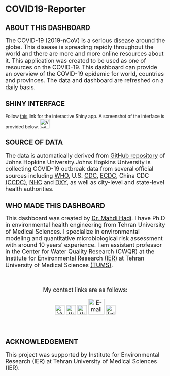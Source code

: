 # COVID19-Reporter

## ABOUT THIS DASHBOARD

<font size="4">The COVID-19 (2019-nCoV) is a serious disease around the globe. This disease is spreading rapidly throughout the world and there are more and more online resources about it. This application was created to be used as one of resources on the COVID-19. This dashboard can provide an overview of the COVID-19 epidemic for world, countries and provinces. The data and dashboard are refreshed on a daily basis.</font> 
 
## SHINY INTERFACE
Follow [this](https://mahdi-hadi.shinyapps.io/covid19-reporter/) link for the interactive Shiny app. A screenshot of the interface is provided below.
<img src = 'https://camo.githubusercontent.com/45e6bebceba49c2cf76b1b3770b1adbe24e6c454/68747470733a2f2f6564656e742e6769746875622e696f2f537570657254696e7949636f6e732f696d616765732f7376672f6c696e6b6564696e2e737667' title = "Visit my linkedin" height = "30px" ></img>

## SOURCE OF DATA

<font size="4">The data is automatically derived from [GitHub repository](https://github.com/CSSEGISandData/COVID-19) of Johns Hopkins University.Johns Hopkins University is collecting COVID-19 outbreak data from several official sources including [WHO](https://www.who.int/emergencies/diseases/novel-coronavirus-2019/situation-reports), U.S. [CDC](https://www.cdc.gov/coronavirus/2019-ncov/index.html), [ECDC](https://www.ecdc.europa.eu/en/home), China CDC  [(CCDC)](http://www.chinacdc.cn/en/), [NHC](http://www.nhc.gov.cn/yjb/s3578/new_list.shtml) and [DXY](https://3g.dxy.cn/newh5/view/pneumonia?scene=2&clicktime=1579582238&enterid=1579582238&from=singlemessage&isappinstalled=0), as well as city-level and state-level health authorities.</font> 

## WHO MADE THIS DASHBOARD

<font size="4">This dashboard was created by [Dr. Mahdi Hadi](https://www.tums.ac.ir/faculties/m-hadi). I have Ph.D in environmental health engineering from Tehran University of Medical Sciences. I specialize in environmental modeling and quantitative microbiological risk assessment with around 10 years’ experience. I am assistant professor in the Center for Water Quality Research (CWQR) at the Institute for Environmental Research [(IER)](http://ier.tums.ac.ir/) at Tehran University of Medical Sciences [(TUMS)](http://tums.ac.ir/).   



&nbsp;
<!-- Add font awesome icons -->
<p style="text-align: center;">My contact links are as follows:</p>
<p style="text-align: center;">
    <a href ='https://scholar.google.com/citations?user=xSSU0wsAAAAJ&hl=en'  ><img src = 'https://camo.githubusercontent.com/970a33efbaca49ab23b521633f2f41ed1bb16707/68747470733a2f2f6564656e742e6769746875622e696f2f537570657254696e7949636f6e732f696d616765732f7376672f676f6f676c655f7363686f6c61722e737667' title = "Visit my Scholar" height = "30px" ></img>
    </a>
    <a href ='https://www.linkedin.com/in/mahdi-hadi-7081808/'  ><img src = 'https://camo.githubusercontent.com/45e6bebceba49c2cf76b1b3770b1adbe24e6c454/68747470733a2f2f6564656e742e6769746875622e696f2f537570657254696e7949636f6e732f696d616765732f7376672f6c696e6b6564696e2e737667' title = "Visit my linkedin" height = "30px" ></img>
    </a>
    <a href ='https://github.com/mehdihadi'  ><img src = 'https://camo.githubusercontent.com/d0518022b7a02d405ad5112a0c8aa455cbfe952e/68747470733a2f2f6564656e742e6769746875622e696f2f537570657254696e7949636f6e732f696d616765732f7376672f6769746875622e737667' title = "Visit my Github" height = "30px" ></img>
    <a href = "mailto:m.hadi1981@gmail.com" ><img src = 'https://camo.githubusercontent.com/5bf17041186bbc591a286709593ee76baf2e4711/68747470733a2f2f6564656e742e6769746875622e696f2f537570657254696e7949636f6e732f696d616765732f7376672f676d61696c2e737667' title = "E-mail me"  height = "50px" ></img>
    </a>
    <a href = "tel:+989189061738" ><img src = 'https://camo.githubusercontent.com/fce4b2b8a7a33047fd617855c5b7564e61f10c17/68747470733a2f2f6564656e742e6769746875622e696f2f537570657254696e7949636f6e732f696d616765732f7376672f70686f6e652e737667' title = "Tell me"  height = "30px" ></img>
    </a>
</p>

&nbsp;

</font>


## ACKNOWLEDGEMENT
<font size="4">
This project was supported by Institute for Environmental Research (IER) at Tehran University of Medical Sciences (IER). 
</font>

